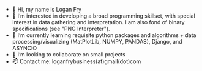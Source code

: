 - 👋 Hi, my name is Logan Fry
- 👀 I’m interested in developing a broad programming skillset, with special interest in data gathering and interpretation. I am also fond of binary specifications (see "PNG Interpreter").
- 🌱 I’m currently learning requisite python packages and algorithms + data processing/visualizing (MatPlotLib, NUMPY, PANDAS), Django, and ASYNCIO
- 💞️ I’m looking to collaborate on small projects
- 📫 Contact me: loganfrybusiness(at)gmail(dot)com

<!---
MrFryProjects/MrFryProjects is a ✨ special ✨ repository because its `README.md` (this file) appears on your GitHub profile.
You can click the Preview link to take a look at your changes.
--->
